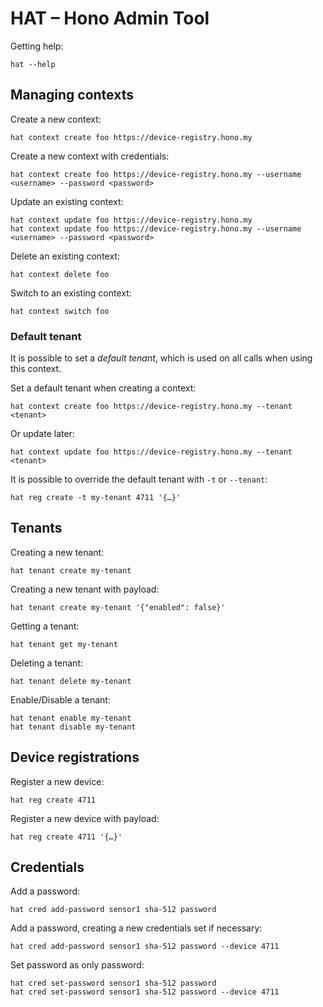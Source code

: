 # HAT – Hono Admin Tool

Getting help:

    hat --help

## Managing contexts

Create a new context:

    hat context create foo https://device-registry.hono.my

Create a new context with credentials:

    hat context create foo https://device-registry.hono.my --username <username> --password <password>

Update an existing context:

    hat context update foo https://device-registry.hono.my
    hat context update foo https://device-registry.hono.my --username <username> --password <password>

Delete an existing context:

    hat context delete foo

Switch to an existing context:

    hat context switch foo

### Default tenant

It is possible to set a *default tenant*, which is used on all calls when using
this context.

Set a default tenant when creating a context:

    hat context create foo https://device-registry.hono.my --tenant <tenant>

Or update later:

    hat context update foo https://device-registry.hono.my --tenant <tenant>

It is possible to override the default tenant with `-t` or `--tenant`:

    hat reg create -t my-tenant 4711 '{…}'

## Tenants

Creating a new tenant:

    hat tenant create my-tenant

Creating a new tenant with payload:

    hat tenant create my-tenant '{"enabled": false}'

Getting a tenant:

    hat tenant get my-tenant

Deleting a tenant:

    hat tenant delete my-tenant

Enable/Disable a tenant:

    hat tenant enable my-tenant
    hat tenant disable my-tenant

## Device registrations

Register a new device:

    hat reg create 4711

Register a new device with payload:

    hat reg create 4711 '{…}'

## Credentials

Add a password:

    hat cred add-password sensor1 sha-512 password

Add a password, creating a new credentials set if necessary:

    hat cred add-password sensor1 sha-512 password --device 4711

Set password as only password:

    hat cred set-password sensor1 sha-512 password
    hat cred set-password sensor1 sha-512 password --device 4711

